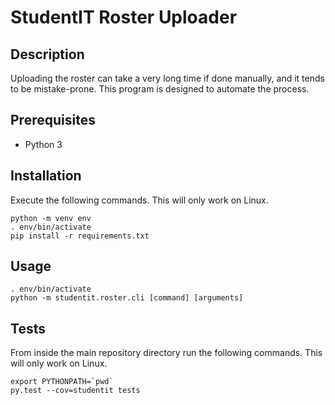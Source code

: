 # StudentIT Roster Uploader
## Description
Uploading the roster can take a very long time if done manually, and it tends to be mistake-prone.
This program is designed to automate the process.

## Prerequisites
* Python 3

## Installation
Execute the following commands. This will only work on Linux.

```
python -m venv env
. env/bin/activate
pip install -r requirements.txt
```

## Usage

```
. env/bin/activate
python -m studentit.roster.cli [command] [arguments]
```

## Tests
From inside the main repository directory run the following commands. This will only work on Linux.

```
export PYTHONPATH=`pwd`
py.test --cov=studentit tests
```

